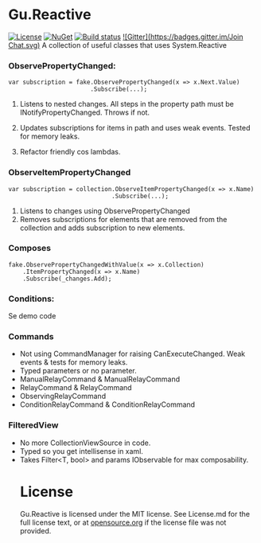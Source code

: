 Gu.Reactive
===========

[![License](https://img.shields.io/badge/license-MIT-blue.svg)](LICENSE.md) [![NuGet](https://img.shields.io/nuget/v/Gu.Reactive.svg)](https://www.nuget.org/packages/Gu.Reactive/)
[![Build status](https://ci.appveyor.com/api/projects/status/a92oxrywc9nv7f21?svg=true)](https://ci.appveyor.com/project/JohanLarsson/gu-reactive)
[![Gitter](https://badges.gitter.im/Join Chat.svg)](https://gitter.im/JohanLarsson/Gu.Reactive?utm_source=badge&utm_medium=badge&utm_campaign=pr-badge&utm_content=badge)
A collection of useful classes that uses System.Reactive

### ObservePropertyChanged:

```
var subscription = fake.ObservePropertyChanged(x => x.Next.Value)
					   .Subscribe(...);
```

1) Listens to nested changes. All steps in the property path must be INotifyPropertyChanged. Throws if not.

2) Updates subscriptions for items in path and uses weak events. Tested for memory leaks.

3) Refactor friendly cos lambdas.

### ObserveItemPropertyChanged
```
var subscription = collection.ObserveItemPropertyChanged(x => x.Name)
							 .Subscribe(...);
```
1) Listens to changes using ObservePropertyChanged
2) Removes subscriptions for elements that are removed from the collection and adds subscription to new elements.

### Composes
```
fake.ObservePropertyChangedWithValue(x => x.Collection)
	.ItemPropertyChanged(x => x.Name)
	.Subscribe(_changes.Add);
```

### Conditions:
Se demo code

### Commands
* Not using CommandManager for raising CanExecuteChanged. Weak events & tests for memory leaks.
* Typed parameters or no parameter.
* ManualRelayCommand & ManualRelayCommand<T>
* RelayCommand & RelayCommand<T>
* ObservingRelayCommand<T>
* ConditionRelayCommand & ConditionRelayCommand<T>

### FilteredView<T>
* No more CollectionViewSource in code.
* Typed so you get intellisense in xaml.
* Takes Filter<T, bool> and params IObservable<object> for max composability.

License
=======

Gu.Reactive is licensed under the MIT license. See License.md for the
full license text, or at [opensource.org][1] if the license file was not
provided.

[1]: http://opensource.org/licenses/MIT
